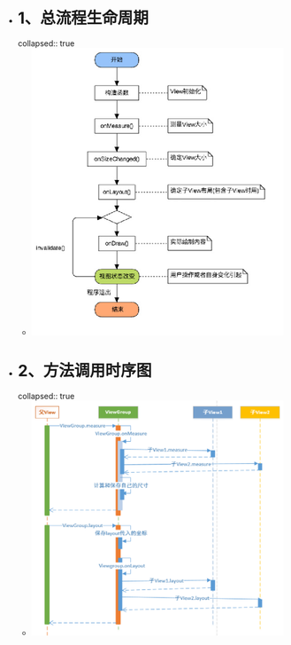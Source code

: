 - # 1、总流程生命周期
  collapsed:: true
	- ![image.png](../assets/image_1691044278805_0.png)
- # 2、方法调用时序图
  collapsed:: true
	- ![image.png](../assets/image_1691044410992_0.png)
